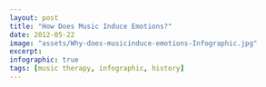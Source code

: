 ```yaml
---
layout: post
title: "How Does Music Induce Emotions?"
date: 2012-05-22
image: "assets/Why-does-musicinduce-emotions-Infographic.jpg"
excerpt: 
infographic: true
tags: [music therapy, infographic, history]
---
```

